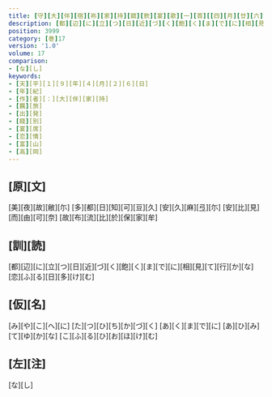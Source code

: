 ```yaml
---
title: [守][大][伴][宿][祢][家][持][舘][飲][宴][歌][一][首][[四][月][廿][六][日]]
description: [都][辺][に][立][つ][日][近][づ][く][飽][く][ま][で][に][相][見][て][行][か][な][恋][ふ][る][日][多][け][む]
position: 3999
category: [巻]17
version: '1.0'
volume: 17
comparison:
- [な][し]
keywords:
- [天][平][１][９][年][４][月][２][６][日]
- [年][紀]
- [作][者][：][大][伴][家][持]
- [羈][旅]
- [出][発]
- [餞][別]
- [宴][席]
- [恋][情]
- [富][山]
- [高][岡]
---
```


## [原][文]

[美][夜][故][敝][尓] [多][都][日][知][可][豆][久] [安][久][麻][弖][尓] [安][比][見][而][由][可][奈] [故][布][流][比][於][保][家][牟]

## [訓][読]

[都][辺][に][立][つ][日][近][づ][く][飽][く][ま][で][に][相][見][て][行][か][な][恋][ふ][る][日][多][け][む]

## [仮][名]

[み][や][こ][へ][に] [た][つ][ひ][ち][か][づ][く] [あ][く][ま][で][に] [あ][ひ][み][て][ゆ][か][な] [こ][ふ][る][ひ][お][ほ][け][む]

## [左][注]

[な][し]

